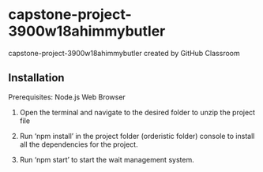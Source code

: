 # capstone-project-3900w18ahimmybutler
capstone-project-3900w18ahimmybutler created by GitHub Classroom

## Installation

Prerequisites: 
Node.js
Web Browser


1. Open the terminal and navigate to the desired folder to unzip the project file

2. Run ‘npm install’ in the project folder (orderistic folder) console to install all the dependencies for the project.

3. Run ‘npm start’ to start the wait management system.
